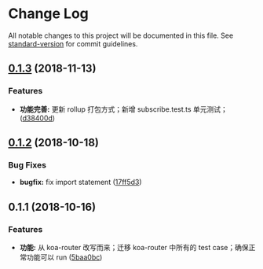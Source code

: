 # Change Log

All notable changes to this project will be documented in this file. See [standard-version](https://github.com/conventional-changelog/standard-version) for commit guidelines.

<a name="0.1.3"></a>
## [0.1.3](https://github.com/boycgit/ette-router/compare/v0.1.2...v0.1.3) (2018-11-13)


### Features

* **功能完善:** 更新 rollup 打包方式；新增 subscribe.test.ts 单元测试； ([d38400d](https://github.com/boycgit/ette-router/commit/d38400d))



<a name="0.1.2"></a>
## [0.1.2](https://github.com/boycgit/ette-router/compare/v0.1.1...v0.1.2) (2018-10-18)


### Bug Fixes

* **bugfix:** fix import statement ([17ff5d3](https://github.com/boycgit/ette-router/commit/17ff5d3))



<a name="0.1.1"></a>
## 0.1.1 (2018-10-16)


### Features

* **功能:** 从 koa-router 改写而来；迁移 koa-router 中所有的 test case；确保正常功能可以 run ([5baa0bc](https://github.com/boycgit/ette-router/commit/5baa0bc))
